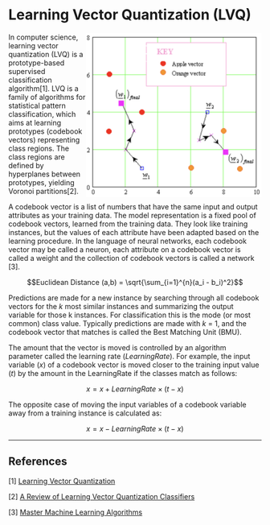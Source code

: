 # Learning Vector Quantization (LVQ)

<img src='LVQ.png' align='right' width=350 alt='Learning Vector Quantization (LVQ)'/>

In computer science, learning vector quantization (LVQ) is a prototype-based supervised classification algorithm[1]. LVQ is a family of algorithms for statistical pattern classification, which aims at learning prototypes (codebook vectors) representing class regions. The class regions are defined by hyperplanes between prototypes, yielding Voronoi partitions[2].

A codebook vector is a list of numbers that have the same input and output attributes as your training data. The model representation is a fixed pool of codebook vectors, learned from the training data. They look like training instances, but the values of each attribute have been adapted based on the learning procedure. In the language of neural networks, each codebook vector may be called a neuron, each attribute on a codebook vector is called a weight and the collection of codebook vectors is called a network [3].

$$Euclidean Distance (a,b) = \sqrt{\sum_{i=1}^{n}(a_i - b_i)^2}$$

Predictions are made for a new instance by searching through all codebook vectors for the $k$ most similar instances and summarizing the output variable for those k instances. For classification this is the mode (or most common) class value. Typically predictions are made with $k$ = 1, and the codebook vector that matches is called the Best Matching Unit (BMU).

The amount that the vector is moved is controlled by an algorithm parameter called the learning rate ($LearningRate$). For example, the input variable ($x$) of a codebook vector is moved closer to the training input value ($t$) by the amount in the LearningRate if the classes match as follows:

$$x = x + LearningRate × (t − x)$$

The opposite case of moving the input variables of a codebook variable away from a training instance is calculated as:

$$x = x - LearningRate × (t − x)$$

---
## References

[1] [Learning Vector Quantization](https://en.wikipedia.org/wiki/Learning_vector_quantization)

[2] [A Review of Learning Vector Quantization Classifiers](https://arxiv.org/pdf/1509.07093.pdf)

[3] [Master Machine Learning Algorithms](https://machinelearningmastery.com/master-machine-learning-algorithms/)

